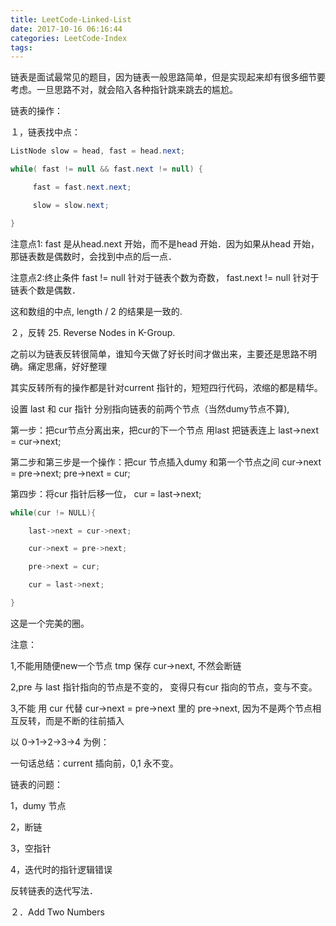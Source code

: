 ```yaml
---
title: LeetCode-Linked-List
date: 2017-10-16 06:16:44
categories: LeetCode-Index
tags:
---
```


链表是面试最常见的题目，因为链表一般思路简单，但是实现起来却有很多细节要考虑。一旦思路不对，就会陷入各种指针跳来跳去的尴尬。

链表的操作：

１，链表找中点：


```java
ListNode slow = head, fast = head.next;

while( fast != null && fast.next != null) {

     fast = fast.next.next;

     slow = slow.next;

}
```



注意点1: fast 是从head.next 开始，而不是head 开始．因为如果从head 开始，那链表数是偶数时，会找到中点的后一点．

注意点2:终止条件 fast != null 针对于链表个数为奇数， fast.next != null 针对于链表个数是偶数．



这和数组的中点, length / 2 的结果是一致的.  







２，反转 25. Reverse Nodes in K-Group.

之前以为链表反转很简单，谁知今天做了好长时间才做出来，主要还是思路不明确。痛定思痛，好好整理

其实反转所有的操作都是针对current 指针的，短短四行代码，浓缩的都是精华。

设置 last 和 cur 指针 分别指向链表的前两个节点（当然dumy节点不算),

第一步：把cur节点分离出来，把cur的下一个节点 用last 把链表连上 last->next = cur->next;

第二步和第三步是一个操作：把cur 节点插入dumy 和第一个节点之间 cur->next = pre->next; pre->next = cur;

第四步：将cur 指针后移一位， cur = last->next;

```c++
while(cur != NULL){

    last->next = cur->next;

    cur->next = pre->next;

    pre->next = cur;

    cur = last->next;

}
```

这是一个完美的圈。

注意：

1,不能用随便new一个节点 tmp 保存 cur->next, 不然会断链

2,pre 与 last 指针指向的节点是不变的， 变得只有cur 指向的节点，变与不变。

3,不能 用 cur 代替 cur->next = pre->next 里的 pre->next, 因为不是两个节点相互反转，而是不断的往前插入

以 0->1->2->3->4 为例：

一句话总结：current 插向前，0,1 永不变。

链表的问题：

1，dumy 节点

2，断链

3，空指针

4，迭代时的指针逻辑错误



反转链表的迭代写法．



２．Add Two Numbers




